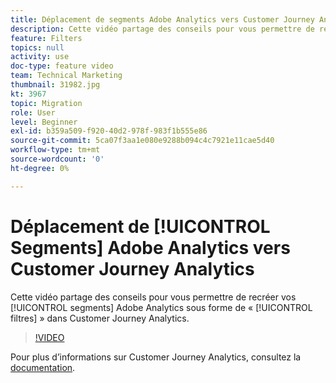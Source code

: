 ```yaml
---
title: Déplacement de segments Adobe Analytics vers Customer Journey Analytics
description: Cette vidéo partage des conseils pour vous permettre de recréer vos segments Adobe Analytics sous forme de « filtres » dans Customer Journey Analytics.
feature: Filters
topics: null
activity: use
doc-type: feature video
team: Technical Marketing
thumbnail: 31982.jpg
kt: 3967
topic: Migration
role: User
level: Beginner
exl-id: b359a509-f920-40d2-978f-983f1b555e86
source-git-commit: 5ca07f3aa1e080e9288b094c4c7921e11cae5d40
workflow-type: tm+mt
source-wordcount: '0'
ht-degree: 0%

---
```


# Déplacement de [!UICONTROL Segments] Adobe Analytics vers Customer Journey Analytics

Cette vidéo partage des conseils pour vous permettre de recréer vos [!UICONTROL segments] Adobe Analytics sous forme de « [!UICONTROL filtres] » dans Customer Journey Analytics.

>[!VIDEO](https://video.tv.adobe.com/v/31982/?quality=12)

Pour plus d’informations sur Customer Journey Analytics, consultez la [documentation](https://experienceleague.adobe.com/docs/analytics-platform/using/cja-landing.html?lang=fr).
